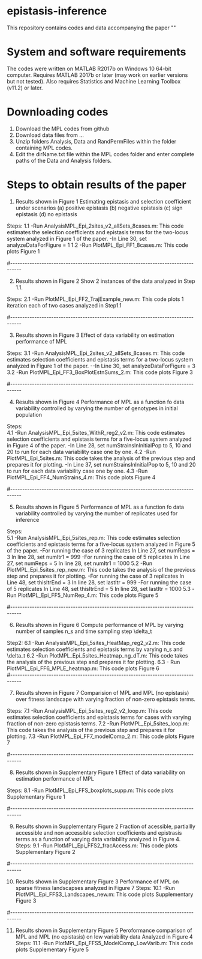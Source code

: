 # epistasis-inference



This repository contains codes and data accompanying the paper ""






# System and software requirements

The codes were written on MATLAB R2017b on Windows 10 64-bit computer. Requires
MATLAB 2017b or later (may work on earlier versions but not tested). Also
requires Statistics and Machine Learning Toolbox (v11.2) or later.



# Downloading codes

1. Download the MPL codes from github
2. Download data files from ...
3. Unzip folders Analysis, Data and RandPermFiles within the folder containing
   MPL codes.
4. Edit the dirName.txt file within the MPL codes folder and enter complete paths 
   of the Data and Analysis folders.



# Steps to obtain results of the paper

1. Results shown in Figure 1 
   Estimating epistasis and selection coefficient under scenarios 
   (a) positive epistasis
   (b) negative epistasis
   (c) sign epistasis
   (d) no epistasis

Steps: 
1.1 -Run AnalysisMPL_Epi_2sites_v2_allSets_8cases.m: This code estimates the selection 
     coefficients and epistasis terms for the two-locus system analyzed in Figure 1 
     of the paper.
	-In Line 30, set analyzeDataForFigure = 1
1.2 -Run PlotMPL_Epi_FF1_8cases.m: This code plots Figure 1

#----------------------------------------------------------------------------------

2. Results shown in Figure 2
   Show 2 instances of the data analyzed in Step 1.1. 
   
Steps:
2.1 -Run PlotMPL_Epi_FF2_TrajExample_new.m: This code plots 1 iteration each of 
     two cases analyzed in Step1.1

#----------------------------------------------------------------------------------

3. Results shown in Figure 3
   Effect of data variability on estimation performance of MPL
   
Steps:
3.1 -Run AnalysisMPL_Epi_2sites_v2_allSets_8cases.m: This code estimates selection 
     coefficients and epistasis terms for a two-locus system analyzed in Figure 1 
     of the paper.
	--In Line 30, set analyzeDataForFigure = 3
3.2 -Run PlotMPL_Epi_FF3_BoxPlotEstnSums_2.m: This code plots Figure 3

#----------------------------------------------------------------------------------

4. Results shown in Figure 4
   Performance of MPL as a function fo data variability controlled by varying the 
   number of genotypes in initial population
   
Steps:   
4.1 -Run AnalysisMPL_Epi_5sites_WithR_reg2_v2.m: This code estimates selection
     coefficients and epistasis terms for a five-locus system analyzed in Figure 4
	 of the paper.
	-In Line 28, set numStrainsInInitialPop to 5, 10 and 20 to run for each 
	 data variability case one by one.
4.2 -Run PlotMPL_Epi_5sites.m: This code takes the analysis of the previous step
     and prepares it for plotting.
	-In Line 37, set numStrainsInInitialPop to 5, 10 and 20 to run for each 
	 data variability case one by one.
4.3 -Run PlotMPL_Epi_FF4_NumStrains_4.m: This code plots Figure 4
     
#----------------------------------------------------------------------------------

5. Results shown in Figure 5
   Performance of MPL as a function fo data variability controlled by varying the 
   number of replicates used for inference

Steps:   
5.1 -Run AnalysisMPL_Epi_5sites_rep.m: This code estimates selection
     coefficients and epistasis terms for a five-locus system analyzed in Figure 5
	 of the paper.
	-For running the case of 3 replicates
	 In Line 27, set numReps = 3
	 In line 28, set numItr1 = 999
	-For running the case of 5 replicates
	 In Line 27, set numReps = 5
	 In line 28, set numItr1 = 1000
5.2 -Run PlotMPL_Epi_5sites_rep_new.m: This code takes the analysis of the previous step
     and prepares it for plotting.
	-For running the case of 3 replicates
	 In Line 48, set thisItrEnd = 3
	 In line 28, set lastItr = 999
	-For running the case of 5 replicates
	 In Line 48, set thisItrEnd = 5
	 In line 28, set lastItr = 1000
5.3 -Run PlotMPL_Epi_FF5_NumRep_4.m: This code plots Figure 5	 
	
#----------------------------------------------------------------------------------

6. Results shown in Figure 6
   Compute performance of MPL by varying number of samples n_s and time sampling 
   step \delta_t
   
Step2:
6.1 -Run AnalysisMPL_Epi_5sites_HeatMap_reg2_v2.m: This code estimates selection
     coefficients and epistasis terms by varying n_s and \delta_t
6.2 -Run PlotMPL_Epi_5sites_Heatmap_ng_dT.m: This code takes the analysis of the
     previous step and prepares it for plotting.
6.3 - Run PlotMPL_Epi_FF6_MPLE_heatmap.m: This code plots Figure 6	 
#----------------------------------------------------------------------------------

7. Results shown in Figure 7
   Comparision of MPL and MPL (no epistasis) over fitness landscape with varying 
   fraction of non-zero epistasis terms.

Steps:
7.1 -Run AnalysisMPL_Epi_5sites_reg2_v2_loop.m: This code estimates selection
     coefficients and epistasis terms for cases with varying fraction of non-zero 
	 epistasis terms.
7.2 -Run PlotMPL_Epi_5sites_loop.m: This code takes the analysis of the
     previous step and prepares it for plotting.
7.3 -Run PlotMPL_Epi_FF7_modelComp_2.m: This code plots Figure 7

#----------------------------------------------------------------------------------

8. Results shown in Supplementary Figure 1
   Effect of data variability on estimation performance of MPL
   
Steps:
8.1 -Run PlotMPL_Epi_FFS_boxplots_supp.m: This code plots Supplementary Figure 1

#----------------------------------------------------------------------------------

9. Results shown in Supplementary Figure 2
   Fraction of acessible, partiallly accessible and non accessible 
   selection coefficients and epistrasis terms as a function of varying data 
   variability analyzed in Figure 4.
Steps:
9.1 -Run PlotMPL_Epi_FFS2_fracAccess.m: This code plots Supplementary Figure 2

#----------------------------------------------------------------------------------

10. Results shown in Supplementary Figure 3
    Performance of MPL on sparse fitness landscapses analyzed in Figure 7
Steps:
10.1 -Run PlotMPL_Epi_FFS3_Landscapes_new.m: This code plots Supplementary Figure 3

#----------------------------------------------------------------------------------

11. Results shown in Supplementary Figure 5
    Peroformance comparison of MPL and MPL (no epistasis) on low variability data 
	Analyzed in Figure 4
Steps:
11.1 -Run PlotMPL_Epi_FFS5_ModelComp_LowVarib.m: This code plots Supplementary Figure 5


